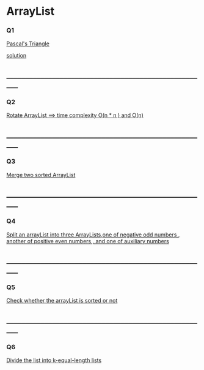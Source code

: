 # ArrayList 

<h3>Q1</h3>
<a href = "https://leetcode.com/problems/pascals-triangle/"> Pascal's Triangle</a>

<a href ="https://github.com/AbdullmenemFayez/Data-Structer-course-2022-2023/blob/main/ArrayList/solutions/solve1.java">solution</a>

<h2>_____________________________________________________</h2>
<h3>Q2</h3>


<a href ="https://github.com/AbdullmenemFayez/Data-Structer-course-2022-2023/blob/main/ArrayList/solutions/solve2.java">Rotate ArrayList ==> time complexity O(n * n ) and O(n)</a>

<h2>_____________________________________________________</h2>
<h3>Q3</h3>
<a href = "https://github.com/AbdullmenemFayez/Data-Structer-course-2022-2023/blob/main/ArrayList/solutions/solve3.java">Merge two sorted ArrayList</a>


<h2>_____________________________________________________</h2>
<h3>Q4</h3>
<a href = "https://github.com/AbdullmenemFayez/Data-Structer-course-2022-2023/blob/main/ArrayList/solutions/Q4_solution">Split an arrayList into three ArrayLists,one of negative odd numbers , another of positive even numbers , and one of auxiliary numbers </a>


<h2>_____________________________________________________</h2>
<h3>Q5</h3>

<a href = "https://github.com/AbdullmenemFayez/Data-Structer-course-2022-2023/blob/main/ArrayList/solutions/Q5.java">Check whether the arrayList is sorted or not </a>
<h2>_____________________________________________________</h2>
<h3>Q6</h3>
<a href ="https://github.com/AbdullmenemFayez/Data-Structer-course-2022-2023/blob/main/ArrayList/solutions/Q6.java">Divide the list into k-equal-length lists</a>

